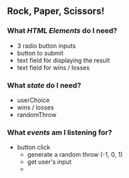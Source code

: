 ## Rock, Paper, Scissors!

### What *HTML Elements* do I need?
* 3 radio button inputs
* button to submit 
* text field for displaying the result
* text field for wins / losses

### What *state* do I need?
* userChoice
* wins / losses
* randomThrow

### What *events* am I listening for?
* button click
    * generate a random throw (-1, 0, 1)
    * get user's input
    * 